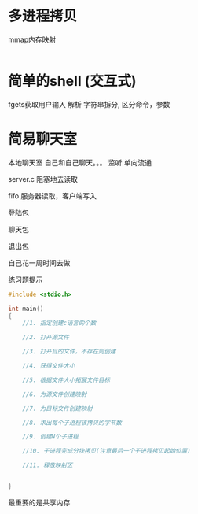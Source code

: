 # 多进程拷贝

mmap内存映射
```cpp


```

# 简单的shell (交互式)
fgets获取用户输入
解析
    字符串拆分, 
    区分命令，参数

# 简易聊天室
本地聊天室 自己和自己聊天。。。
监听 单向流通

server.c 阻塞地去读取

fifo 服务器读取，客户端写入

登陆包

聊天包

退出包


自己花一周时间去做

练习题提示
```cpp
#include <stdio.h>

int main()
{
    //1. 指定创建c语言的个数

    //2. 打开源文件

    //3. 打开目的文件，不存在则创建

    //4. 获得文件大小

    //5. 根据文件大小拓展文件目标

    //6. 为源文件创建映射

    //7. 为目标文件创建映射

    //8. 求出每个子进程该拷贝的字节数

    //9. 创建N个子进程

    //10. 子进程完成分块拷贝(注意最后一个子进程拷贝起始位置)

    //11. 释放映射区


}
```

最重要的是共享内存

